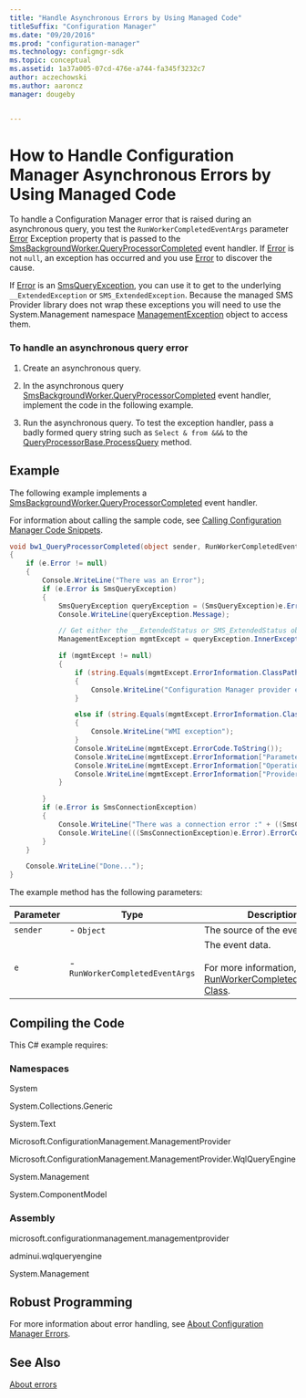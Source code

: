 ```yaml
---
title: "Handle Asynchronous Errors by Using Managed Code"
titleSuffix: "Configuration Manager"
ms.date: "09/20/2016"
ms.prod: "configuration-manager"
ms.technology: configmgr-sdk
ms.topic: conceptual
ms.assetid: 1a37a005-07cd-476e-a744-fa345f3232c7
author: aczechowski
ms.author: aaroncz
manager: dougeby


---
```

# How to Handle Configuration Manager Asynchronous Errors by Using Managed Code
To handle a Configuration Manager error that is raised during an asynchronous query, you test the `RunWorkerCompletedEventArgs` parameter [Error](https://msdn.microsoft.com/library/t1yswz5k.aspx) Exception property that is passed to the [SmsBackgroundWorker.QueryProcessorCompleted](https://msdn.microsoft.com/library/microsoft.configurationmanagement.managementprovider.smsbackgroundworker.queryprocessorcompleted.aspx) event handler. If [Error](https://msdn.microsoft.com/library/t1yswz5k.aspx) is not `null`, an exception has occurred and you use [Error](https://msdn.microsoft.com/library/t1yswz5k.aspx) to discover the cause.  

 If [Error](https://msdn.microsoft.com/library/t1yswz5k.aspx) is an [SmsQueryException](https://msdn.microsoft.com/library/microsoft.configurationmanagement.managementprovider.smsqueryexception.aspx), you can use it to get to the underlying `__ExtendedException` or `SMS_ExtendedException`. Because the managed SMS Provider library does not wrap these exceptions you will need to use the System.Management namespace [ManagementException](https://msdn.microsoft.com/library/system.management.managementexception.aspx) object to access them.  

### To handle an asynchronous query error  

1.  Create an asynchronous query.  

2.  In the asynchronous query [SmsBackgroundWorker.QueryProcessorCompleted](https://msdn.microsoft.com/library/microsoft.configurationmanagement.managementprovider.smsbackgroundworker.queryprocessorcompleted.aspx) event handler, implement the code in the following example.  

3.  Run the asynchronous query. To test the exception handler, pass a badly formed query string such as `Select & from &&&` to the [QueryProcessorBase.ProcessQuery](https://msdn.microsoft.com/library/cc146295.aspx) method.  

## Example  
 The following example implements a [SmsBackgroundWorker.QueryProcessorCompleted](https://msdn.microsoft.com/library/microsoft.configurationmanagement.managementprovider.smsbackgroundworker.queryprocessorcompleted.aspx) event handler.  

 For information about calling the sample code, see [Calling Configuration Manager Code Snippets](../../../develop/core/understand/calling-code-snippets.md).  

```c#  
void bw1_QueryProcessorCompleted(object sender, RunWorkerCompletedEventArgs e)  
{  
    if (e.Error != null)  
    {  
        Console.WriteLine("There was an Error");  
        if (e.Error is SmsQueryException)  
        {  
            SmsQueryException queryException = (SmsQueryException)e.Error;  
            Console.WriteLine(queryException.Message);  

            // Get either the __ExtendedStatus or SMS_ExtendedStatus object and display various properties.  
            ManagementException mgmtExcept = queryException.InnerException as ManagementException;  

            if (mgmtExcept != null)  
            {  
                if (string.Equals(mgmtExcept.ErrorInformation.ClassPath.ToString(), "SMS_ExtendedStatus", StringComparison.OrdinalIgnoreCase) == true)  
                {  
                    Console.WriteLine("Configuration Manager provider exception");  
                }  

                else if (string.Equals(mgmtExcept.ErrorInformation.ClassPath.ToString(), "__ExtendedStatus", StringComparison.OrdinalIgnoreCase) == true)  
                {  
                    Console.WriteLine("WMI exception");  
                }  
                Console.WriteLine(mgmtExcept.ErrorCode.ToString());  
                Console.WriteLine(mgmtExcept.ErrorInformation["ParameterInfo"].ToString());  
                Console.WriteLine(mgmtExcept.ErrorInformation["Operation"].ToString());  
                Console.WriteLine(mgmtExcept.ErrorInformation["ProviderName"].ToString());  
            }  

        }  
        if (e.Error is SmsConnectionException)  
        {  
            Console.WriteLine("There was a connection error :" + ((SmsConnectionException)e.Error).Message);  
            Console.WriteLine(((SmsConnectionException)e.Error).ErrorCode);  
        }  
    }  

    Console.WriteLine("Done...");  
}  
```  

 The example method has the following parameters:  

|Parameter|Type|Description|  
|---------------|----------|-----------------|  
|`sender`|-   `Object`|The source of the event.|  
|`e`|-   `RunWorkerCompletedEventArgs`|The event data.<br /><br /> For more information, see [RunWorkerCompletedEventArgs Class](/dotnet/api/system.componentmodel.runworkercompletedeventargs).|  

## Compiling the Code  
 This C# example requires:  

### Namespaces  
 System  

 System.Collections.Generic  

 System.Text  

 Microsoft.ConfigurationManagement.ManagementProvider  

 Microsoft.ConfigurationManagement.ManagementProvider.WqlQueryEngine  

 System.Management  

 System.ComponentModel  

### Assembly  
 microsoft.configurationmanagement.managementprovider  

 adminui.wqlqueryengine  

 System.Management  

## Robust Programming  
 For more information about error handling, see [About Configuration Manager Errors](../../../develop/core/understand/about-configuration-manager-errors.md).  

## See Also  
 [About errors](/sccm/develop/core/understand/about-configuration-manager-errors)
